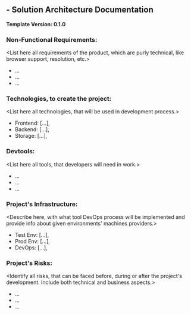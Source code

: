 ## <Project-Name> - Solution Architecture Documentation
__Template Version: 0.1.0__

### Non-Functional Requirements:

<List here all requirements of the product, which are purly technical, like browser support, resolution, etc.>
- ...
- ...
- ...

### Technologies, to create the project:

<List here all technologies, that will be used in development process.>
- Frontend: [...],
- Backend: [...],
- Storage: [...],

### Devtools:

<List here all tools, that developers will need in work.>
- ...
- ...
- ...

### Project's Infrastructure:

<Describe here, with what tool DevOps process will be implemented and provide info about given environments' machines providers.>
- Test Env: [...],
- Prod Env: [...],
- DevOps: [...],

### Project's Risks:

<Identify all risks, that can be faced before, during or after the project's development. Include both technical and business aspects.>
- ...
- ...
- ...